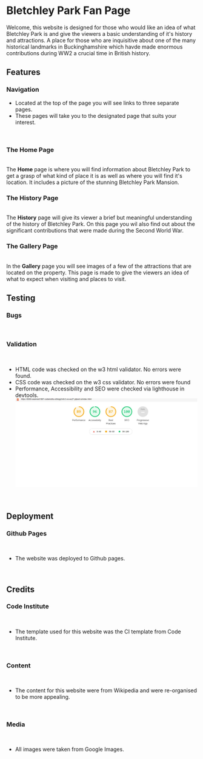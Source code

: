 # Bletchley Park Fan Page
Welcome, this website is designed for those who would like an idea of what Bletchley Park is and give the viewers a basic understanding of it's history and attractions. A place for those who are inquisitive about one of the many historical landmarks in Buckinghamshire which havde made enormous contributions during WW2 a crucial time in British history.

## Features

### Navigation

<ul><li>Located at the top of the page you will see links to three separate pages.</li>
<li>These pages will take you to the designated page that suits your interest.</li></ul>

<br>

### The Home Page

<br>
The <strong>Home</strong> page is where you will find information about Bletchley Park to get a grasp of what kind of place it is as well as where you will find it's location. It includes a picture of the stunning Bletchley Park Mansion.

<br>

### The History Page

<br>
The <strong>History</strong> page will give its viewer a brief but meaningful understanding of the history of Bletchley Park. On this page you wil also find out about the significant contributions that were made during the Second World War.

<br>

### The Gallery Page

<br>
In the <strong>Gallery</strong> page you will see images of a few of the attractions that are located on the property. This page is made to give the viewers an idea of what to expect when visiting and places to visit.

<br>

## Testing

### Bugs

<br>

### Validation

<br>

<ul>
<li>HTML code was checked on the w3 html validator. No errors were found.</li>
<li>CSS code was checked on the w3 css validator. No errors were found</li>
<li>Performance, Accessibility and SEO were checked via lighthouse in devtools.<br>
<img src="docs/lighthouse.jpg"></li>
</ul>

<br>

## Deployment

### Github Pages
<br>

<ul><li>The website was deployed to Github pages.</li></ul>
<br>

## Credits

### Code Institute
<br>

<ul><li>The template used for this website was the CI template from Code Institute.
</li></ul>
<br>

### Content
<br>

<ul><li>The content for this website were from Wikipedia and were re-organised to be more appealing.</li></ul>
<br>

 ### Media 
 <br>

<ul><li>All images were taken from Google Images.</li></ul>
